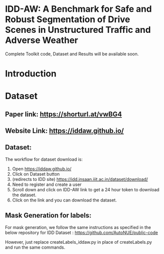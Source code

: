 # IDD-AW: A Benchmark for Safe and Robust Segmentation of Drive Scenes in Unstructured Traffic and Adverse Weather
Complete Toolkit code, Dataset and Results will be available soon. 

# Introduction
# Dataset 
## Paper link: https://shorturl.at/vwBG4
## Website Link: https://iddaw.github.io/

## Dataset: 

The workflow for dataset download is: 
 
1. Open https://iddaw.github.io/
2. Click on Dataset button 
3. (redirects to IDD site) https://idd.insaan.iiit.ac.in/dataset/download/
4. Need to register and create a user
5. Scroll down and click on IDD-AW link to get a 24 hour token to download the dataset.
6. Click on the link and you can download the dataset.

## Mask Generation for labels: 

For mask generation, we follow the same instructions as specified in the below repository for IDD Dataset : 
https://github.com/AutoNUE/public-code 

However, just replace createLabels_iddaw.py in place of createLabels.py and run the same commands. 
